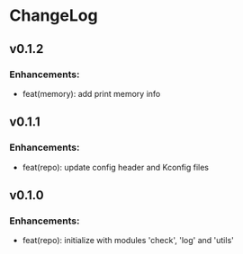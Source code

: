 # ChangeLog

## v0.1.2

###  Enhancements:

* feat(memory): add print memory info

## v0.1.1

###  Enhancements:

* feat(repo): update config header and Kconfig files

## v0.1.0

###  Enhancements:

* feat(repo): initialize with modules 'check', 'log' and 'utils'
